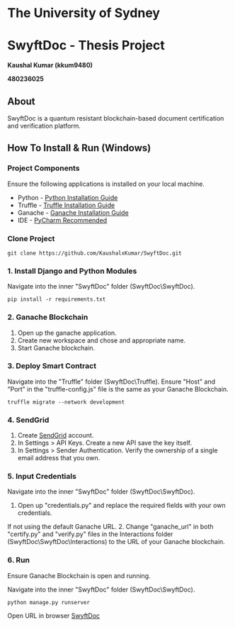 # The University of Sydney
# SwyftDoc - Thesis Project 
**Kaushal Kumar (kkum9480)** 

**480236025**

## About
SwyftDoc is a quantum resistant blockchain-based document certification and verification platform.

## How To Install & Run (Windows)

### Project Components 
Ensure the following applications is installed on your local machine.
* Python - [Python Installation Guide](https://wiki.python.org/moin/BeginnersGuide/Download)
* Truffle - [Truffle Installation Guide](https://trufflesuite.com/docs/truffle/how-to/install/)
* Ganache - [Ganache Installation Guide](https://trufflesuite.com/ganache/)
* IDE - [PyCharm Recommended](https://www.jetbrains.com/pycharm/download/?section=windows)

### Clone Project
```angular2html
git clone https://github.com/KaushalxKumar/SwyftDoc.git
```

### 1. Install Django and Python Modules 
Navigate into the inner "SwyftDoc" folder (SwyftDoc\SwyftDoc).
```angular2html
pip install -r requirements.txt
```

### 2. Ganache Blockchain
1. Open up the ganache application.
2. Create new workspace and chose and appropriate name.
3. Start Ganache blockchain.

### 3. Deploy Smart Contract
Navigate into the "Truffle" folder (SwyftDoc\Truffle).
Ensure "Host" and "Port" in the "truffle-config.js" file is the same as your Ganache Blockchain.

```angular2html
truffle migrate --network development
```

### 4. SendGrid 
1. Create [SendGrid](https://sendgrid.com/) account. 
2. In Settings > API Keys. Create a new API save the key itself.
3. In Settings > Sender Authentication. Verify the ownership of a single email address that you own.
 
### 5. Input Credentials
Navigate into the inner "SwyftDoc" folder (SwyftDoc\SwyftDoc).

1. Open up "credentials.py" and replace the required fields with your own credentials.

If not using the default Ganache URL.
2. Change "ganache_url" in both "certify.py" and "verify.py" files in the Interactions folder (SwyftDoc\SwyftDoc\Interactions) to the URL of your Ganache blockchain.

### 6. Run
Ensure Ganache Blockchain is open and running.

Navigate into the inner "SwyftDoc" folder (SwyftDoc\SwyftDoc).

```angular2html
python manage.py runserver 
```

Open URL in browser
[SwyftDoc](http://127.0.0.1:8000)
